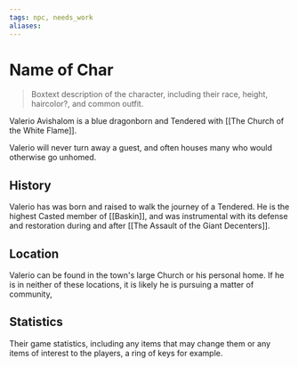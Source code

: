 ```yaml
---
tags: npc, needs_work
aliases:
---
```

# Name of Char

> Boxtext description of the character, including their race, height, haircolor?, and common outfit.

Valerio Avishalom is a blue dragonborn and Tendered with [[The Church of the White Flame]].

Valerio will never turn away a guest, and often houses many who would otherwise go unhomed.

## History
Valerio has was born and raised to walk the journey of a Tendered. He is the highest Casted member of [[Baskin]], and was instrumental with its defense and restoration during and after [[The Assault of the Giant Decenters]].

## Location
Valerio can be found in the town's large Church or his personal home. If he is in neither of these locations, it is likely he is pursuing a matter of community, 

## Statistics
Their game statistics, including any items that may change them or any items of interest to the players, a ring of keys for example.